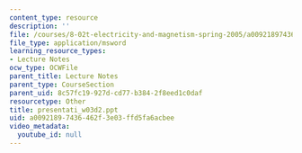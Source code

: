 ```yaml
---
content_type: resource
description: ''
file: /courses/8-02t-electricity-and-magnetism-spring-2005/a00921897436462f3e03ffd5fa6acbee_presentati_w03d2.ppt
file_type: application/msword
learning_resource_types:
- Lecture Notes
ocw_type: OCWFile
parent_title: Lecture Notes
parent_type: CourseSection
parent_uid: 8c57fc19-927d-cd77-b384-2f8eed1c0daf
resourcetype: Other
title: presentati_w03d2.ppt
uid: a0092189-7436-462f-3e03-ffd5fa6acbee
video_metadata:
  youtube_id: null
---
```

